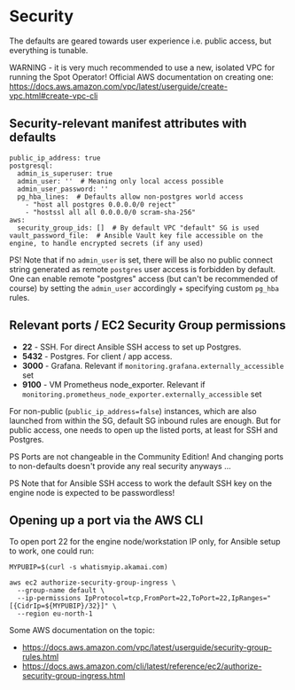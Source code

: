 # Security

The defaults are geared towards user experience i.e. public access, but everything is tunable.

WARNING - it is very much recommended to use a new, isolated VPC for running the Spot Operator! Official AWS documentation
on creating one: https://docs.aws.amazon.com/vpc/latest/userguide/create-vpc.html#create-vpc-cli

## Security-relevant manifest attributes with defaults

```commandline
public_ip_address: true
postgresql:
  admin_is_superuser: true
  admin_user: ''  # Meaning only local access possible
  admin_user_password: ''
  pg_hba_lines:  # Defaults allow non-postgres world access
    - "host all postgres 0.0.0.0/0 reject"
    - "hostssl all all 0.0.0.0/0 scram-sha-256"
aws:
  security_group_ids: []  # By default VPC "default" SG is used
vault_password_file:  # Ansible Vault key file accessible on the engine, to handle encrypted secrets (if any used) 
```

PS! Note that if no `admin_user` is set, there will be also no public connect string generated as remote `postgres` user
access is forbidden by default. One can enable remote "postgres" access (but can't be recommended of course) by setting
the `admin_user` accordingly + specifying custom `pg_hba` rules.

## Relevant ports / EC2 Security Group permissions

* **22** - SSH. For direct Ansible SSH access to set up Postgres.
* **5432** - Postgres. For client / app access.
* **3000** - Grafana. Relevant if `monitoring.grafana.externally_accessible` set
* **9100** - VM Prometheus node_exporter. Relevant if `monitoring.prometheus_node_exporter.externally_accessible` set

For non-public (`public_ip_address=false`) instances, which are also launched from within the SG, default SG inbound rules
are enough. But for public access, one needs to open up the listed ports, at least for SSH and Postgres. 

PS Ports are not changeable in the Community Edition! And changing ports to non-defaults doesn't provide any real security
anyways ...

PS Note that for Ansible SSH access to work the default SSH key on the engine node is expected to be passwordless!

## Opening up a port via the AWS CLI

To open port 22 for the engine node/workstation IP only, for Ansible setup to work, one could run:

```
MYPUBIP=$(curl -s whatismyip.akamai.com)

aws ec2 authorize-security-group-ingress \
  --group-name default \
  --ip-permissions IpProtocol=tcp,FromPort=22,ToPort=22,IpRanges="[{CidrIp=${MYPUBIP}/32}]" \
  --region eu-north-1
```

Some AWS documentation on the topic:

* https://docs.aws.amazon.com/vpc/latest/userguide/security-group-rules.html
* https://docs.aws.amazon.com/cli/latest/reference/ec2/authorize-security-group-ingress.html
